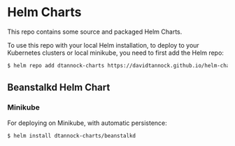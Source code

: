 # Helm Charts

This repo contains some source and packaged Helm Charts.

To use this repo with your local Helm installation, to deploy to your Kubernetes clusters or local minikube, you need to first add the Helm repo:

```bash
$ helm repo add dtannock-charts https://davidtannock.github.io/helm-charts/
```

## Beanstalkd Helm Chart

### Minikube

For deploying on Minikube, with automatic persistence:

```
$ helm install dtannock-charts/beanstalkd
```
